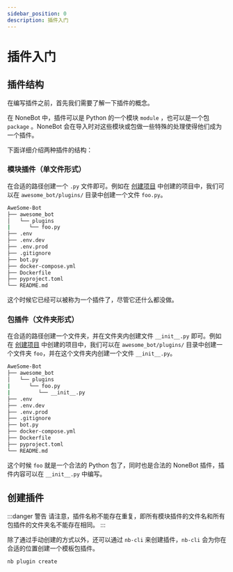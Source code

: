 ```yaml
---
sidebar_position: 0
description: 插件入门
---
```


# 插件入门

## 插件结构

在编写插件之前，首先我们需要了解一下插件的概念。

在 NoneBot 中，插件可以是 Python 的一个模块 `module` ，也可以是一个包 `package` 。NoneBot 会在导入时对这些模块或包做一些特殊的处理使得他们成为一个插件。

下面详细介绍两种插件的结构：

### 模块插件（单文件形式）

在合适的路径创建一个 `.py` 文件即可。例如在 [创建项目](../create-project.md) 中创建的项目中，我们可以在 `awesome_bot/plugins/` 目录中创建一个文件 `foo.py`。

```bash title=Project {4}
AweSome-Bot
├── awesome_bot
│   └── plugins
|      └── foo.py
├── .env
├── .env.dev
├── .env.prod
├── .gitignore
├── bot.py
├── docker-compose.yml
├── Dockerfile
├── pyproject.toml
└── README.md
```

这个时候它已经可以被称为一个插件了，尽管它还什么都没做。

### 包插件（文件夹形式）

在合适的路径创建一个文件夹，并在文件夹内创建文件 `__init__.py` 即可。例如在 [创建项目](../create-project.md) 中创建的项目中，我们可以在 `awesome_bot/plugins/` 目录中创建一个文件夹 `foo`，并在这个文件夹内创建一个文件 `__init__.py`。

```bash title=Project {4,5}
AweSome-Bot
├── awesome_bot
│   └── plugins
|      └── foo.py
|         └── __init__.py
├── .env
├── .env.dev
├── .env.prod
├── .gitignore
├── bot.py
├── docker-compose.yml
├── Dockerfile
├── pyproject.toml
└── README.md
```

这个时候 `foo` 就是一个合法的 Python 包了，同时也是合法的 NoneBot 插件，插件内容可以在 `__init__.py` 中编写。

## 创建插件

:::danger 警告
请注意，插件名称不能存在重复，即所有模块插件的文件名和所有包插件的文件夹名不能存在相同。
:::

除了通过手动创建的方式以外，还可以通过 `nb-cli` 来创建插件，`nb-cli` 会为你在合适的位置创建一个模板包插件。

```bash
nb plugin create
```
